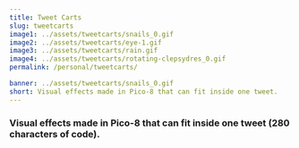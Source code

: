 ```yaml
---
title: Tweet Carts
slug: tweetcarts
image1: ../assets/tweetcarts/snails_0.gif
image2: ../assets/tweetcarts/eye-1.gif
image3: ../assets/tweetcarts/rain.gif
image4: ../assets/tweetcarts/rotating-clepsydres_0.gif
permalink: /personal/tweetcarts/

banner: ../assets/tweetcarts/snails_0.gif
short: Visual effects made in Pico-8 that can fit inside one tweet.
---
```


### Visual effects made in Pico-8 that can fit inside one tweet (280 characters of code).